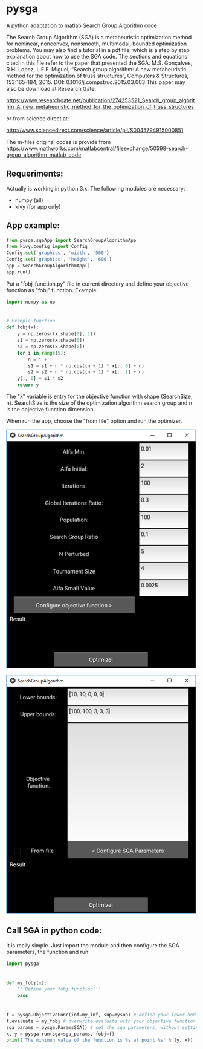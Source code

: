 # pysga
A python adaptation to matlab Search Group Algorithm code

The Search Group Algorithm (SGA) is a metaheuristic optimization method for nonlinear, nonconvex, nonsmooth, multimodal, bounded optimization problems. You may also find a tutorial in a pdf file, which is a step by step explanation about how to use the SGA code. The sections and equations cited in this file refer to the paper that presented the SGA: 
M.S. Gonçalves, R.H. Lopez, L.F.F. Miguel, “Search group algorithm: A new metaheuristic method for the optimization of truss structures”, Computers & Structures, 153:165-184, 2015. DOI: 0.1016/j.compstruc.2015.03.003 
This paper may also be download at Research Gate:

https://www.researchgate.net/publication/274253521_Search_group_algorithm_A_new_metaheuristic_method_for_the_optimization_of_truss_structures

or from science direct at:

http://www.sciencedirect.com/science/article/pii/S0045794915000851

The m-files original codes is provide from https://www.mathworks.com/matlabcentral/fileexchange/50598-search-group-algorithm-matlab-code

## Requeriments:
Actually is working in python 3.x. The following modules are necessary:
* numpy (all)
* kivy (for app only)

## App example:
```python
from pysga.sgaApp import SearchGroupAlgorithmApp
from kivy.config import Config
Config.set('graphics', 'width', '500')
Config.set('graphics', 'height', '600')
app = SearchGroupAlgorithmApp()
app.run()
```

Put a "fobj_function.py" file in current directory and define your objective function as "fobj" function.
Example:

```python
import numpy as np


# Example function
def fobj(x):
    y = np.zeros((x.shape[0], 1))
    s1 = np.zeros(x.shape[0])
    s2 = np.zeros(x.shape[0])
    for i in range(5):
        n = i + 1
        s1 = s1 + n * np.cos((n + 1) * x[:, 0] + n)
        s2 = s2 + n * np.cos((n + 1) * x[:, 1] + n)
    y[:, 0] = s1 * s2
    return y
```

The "x" variable is entry for the objective function with shape (SearchSize, n).
SearchSize is the size of the optimization algorithm search group and n is the objective function dimension.

When run the app, choose the "from file" option and run the optimizer.

![Alt text](OptimizationParams.png?raw=true "Pameters of SGA optimizer")

![Alt text](FunctionParams.png?raw=true "Function configuration")

## Call SGA in python code:

It is really simple. Just import the module and then configure the SGA parameters, the function and run:

```python
import pysga


def my_fobj(x):
    '''Define your fobj function'''
    pass


f = pysga.ObjectiveFunc(inf=my_inf, sup=mysup) # define your lower and upper bounds
f.evaluate = my_fobj # overwrite evaluate with your objective function
sga_params = pysga.ParamsSGA() # set the sga parameters, without setting the defaults values will be used
x, y = pysga.run(sga=sga_params, fobj=f)
print('The minimun value of the function is %s at point %s' % (y, x))
```
